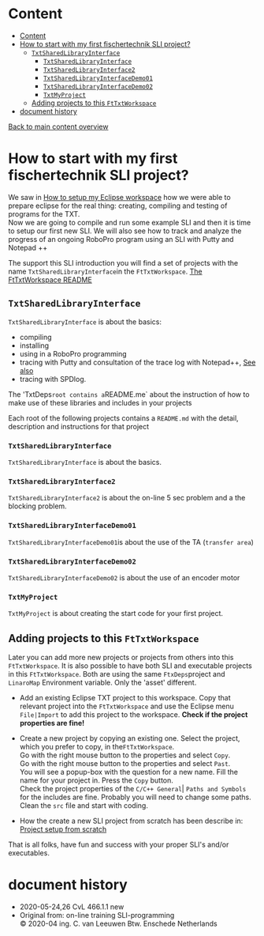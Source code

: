# Content
<!-- TOC depthFrom:1 depthTo:6 withLinks:1 updateOnSave:1 orderedList:0 -->

- [Content](#content)
- [How to start with my first fischertechnik SLI project?](#how-to-start-with-my-first-fischertechnik-sli-project)
	- [`TxtSharedLibraryInterface`](#txtsharedlibraryinterface)
		- [`TxtSharedLibraryInterface`](#txtsharedlibraryinterface)
		- [`TxtSharedLibraryInterface2`](#txtsharedlibraryinterface2)
		- [`TxtSharedLibraryInterfaceDemo01`](#txtsharedlibraryinterfacedemo01)
		- [`TxtSharedLibraryInterfaceDemo02`](#txtsharedlibraryinterfacedemo02)
		- [`TxtMyProject`](#txtmyproject)
	- [Adding projects to this `FtTxtWorkspace`](#adding-projects-to-this-fttxtworkspace)
- [document history](#document-history)

<!-- /TOC -->
[Back to main content overview](./README.md#overview)

# How to start with my first fischertechnik SLI project?

We saw in [How to setup my Eclipse workspace](./HowToStartWithFtTxtWorkspace.md)   how we were able to prepare eclipse for the real thing: creating, compiling and testing of programs for the TXT.<br/>
Now we are going to compile and run some example SLI and then it is time to setup our first new SLI.
We will also see how to track and analyze the progress of an ongoing RoboPro program using an SLI with Putty and Notepad ++

The support this SLI introduction you will find a set of projects with the name `TxtSharedLibraryInterface`in the `FtTxtWorkspace`. 
[The FtTxtWorkspace README](./FtTxtWorkspace/README.md)

## `TxtSharedLibraryInterface`
`TxtSharedLibraryInterface` is about the basics:
- compiling
- installing
- using in a RoboPro programming
- tracing with Putty and consultation of the trace log with Notepad++, [See also](.//README.md#howtracelog)
- tracing with SPDlog.

The 'TxtDeps` root contains a `README.me` about the instruction of how to make use of these libraries and includes in your projects

Each root  of the following projects contains a `README.md` with the detail, description  and instructions for that project
### `TxtSharedLibraryInterface`

`TxtSharedLibraryInterface` is about the basics.

### `TxtSharedLibraryInterface2`

`TxtSharedLibraryInterface2` is about the on-line 5 sec problem and a the blocking problem.

### `TxtSharedLibraryInterfaceDemo01`

 `TxtSharedLibraryInterfaceDemo01`is about the use of the TA (`transfer area`)
 
### `TxtSharedLibraryInterfaceDemo02`

 `TxtSharedLibraryInterfaceDemo02` is about the use of an encoder motor
### `TxtMyProject`

`TxtMyProject` is about creating the start code for your first project.

## Adding projects to this `FtTxtWorkspace`
Later you can add more new projects or projects from others into this `FtTxtWorkspace`.
It is also possible to have both SLI and executable projects in this `FtTxtWorkspace`. Both are using the same `FtxDeps`project and `LinaroMap` Environment variable. Only the 'asset' different.
- Add an existing Eclipse TXT project to this workspace.
  Copy that relevant project into the `FtTxtWorkspace` and use the Eclipse menu `File|Import` to add this project to the workspace. **Check if the project properties are fine!** 
  
- Create a new project by copying an existing one.
  Select the project, which you prefer to copy, in the`FtTxtWorkspace`.<br/>
  Go with the right mouse button to the properties and select `Copy`.<br/>
  Go with the right mouse button to the properties and select `Past`.<br/>
  You will see a popup-box with the question for a new name. Fill the name for your project in. Press the `Copy` button.<br/>
  Check the project properties of the `C/C++ General`| `Paths and Symbols`  for the includes are fine. Probably you will need to change some paths.<br/>
  Clean the `src` file and start with coding. 
- How the create a new SLI project from scratch has been describe in:   [Project setup from scratch](./ProjectSetUp(so).md) 

That is all folks, have fun and success with your proper SLI's and/or executables.

<a id="history"></a>

# document history 
- 2020-05-24,26 CvL 466.1.1 new<br/>
- Original from: on-line training SLI-programming<br/>
  © 2020-04 ing. C. van Leeuwen Btw. Enschede Netherlands
